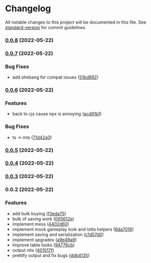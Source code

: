 # Changelog

All notable changes to this project will be documented in this file. See [standard-version](https://github.com/conventional-changelog/standard-version) for commit guidelines.

### [0.0.8](https://github.com/golota60/termi-clicker/compare/v0.0.7...v0.0.8) (2022-05-22)

### [0.0.7](https://github.com/golota60/termi-clicker/compare/v0.0.6...v0.0.7) (2022-05-22)


### Bug Fixes

* add shebang for compat issues ([51bd892](https://github.com/golota60/termi-clicker/commit/51bd892ff8b9cff96ff21ac662d8d8cbbec8b308))

### [0.0.6](https://github.com/golota60/termi-clicker/compare/v0.0.5...v0.0.6) (2022-05-22)


### Features

* back to cjs cause npx is annoying ([acd91b1](https://github.com/golota60/termi-clicker/commit/acd91b1adb9d9f4a3b8e191375179916c6b2bb25))


### Bug Fixes

* ts -> mts ([71d42a0](https://github.com/golota60/termi-clicker/commit/71d42a06500b13e0026c668a73412791a75568a3))

### [0.0.5](https://github.com/golota60/termi-clicker/compare/v0.0.4...v0.0.5) (2022-05-22)

### [0.0.4](https://github.com/golota60/termi-clicker/compare/v0.0.3...v0.0.4) (2022-05-22)

### [0.0.3](https://github.com/golota60/termi-clicker/compare/v0.0.2...v0.0.3) (2022-05-22)

### 0.0.2 (2022-05-22)


### Features

* add bulk buying ([f3eda75](https://github.com/golota60/termi-clicker/commit/f3eda757ecbddae624d6570a037fc56c805280c6))
* bulk of saving work ([093612e](https://github.com/golota60/termi-clicker/commit/093612e57be965400fa7afb919a7bdd03ebea871))
* implement mess ([4402d60](https://github.com/golota60/termi-clicker/commit/4402d6012ae01fdc973ccd8a4b84c8dcd7200347))
* implement mock gameplay look and lotta helpers ([6da7016](https://github.com/golota60/termi-clicker/commit/6da7016634e9f003705b88b58946cc1f98907ac0))
* implement saving and serialization ([c1d57d0](https://github.com/golota60/termi-clicker/commit/c1d57d026d38182d1438b31672fb1921bbf2aecf))
* implement upgrades ([a9e49a9](https://github.com/golota60/termi-clicker/commit/a9e49a99cb17a8fb6c8a6147b4084f524d417e75))
* Improve table looks ([94776cb](https://github.com/golota60/termi-clicker/commit/94776cb9bf6c1f14e57109df9f8d317e67d4650b))
* output nits ([401017f](https://github.com/golota60/termi-clicker/commit/401017f7af1354d7d63d7ec0e4a53f67159c7c38))
* prettify output and fix bugs ([ddb4135](https://github.com/golota60/termi-clicker/commit/ddb4135128ded3beffa82249fe1a6f5e6ffa3414))
